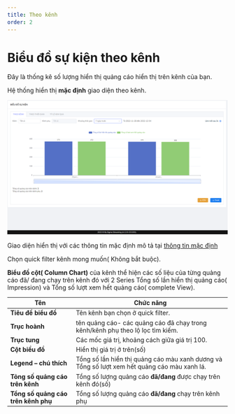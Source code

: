 ```yaml
---
title: Theo kênh
order: 2
---
```

# Biểu đồ sự kiện theo kênh
Đây là thống kê số lượng hiển thị quảng cáo hiển thị trên kênh của bạn.

Hệ thống hiển thị **mặc định** giao diện theo kênh.

![](../../image/ui-by-channel.png)

Giao diện hiển thị với các thông tin mặc định mô tả tại [thông tin mặc định](../2-open-statistic)

Chọn quick filter kênh mong muốn( Không bắt buộc).

 **Biểu đồ cột( Column Chart)** của kênh thể hiện các số liệu của từng quảng cáo đã/ đang chạy trên kênh đó với 2 Series Tổng số lần hiển thị quảng cáo( Impression) và Tổng số lượt xem hết quảng cáo( complete View).


| Tên        | Chức năng                                                    |
| -------------- | ------------------------------------------------------------ |
| **Tiêu đề biểu đồ**         | Tên kênh bạn chọn ở quick filter. |
| **Trục hoành**        | tên quảng cáo- các quảng cáo đã chạy trong kênh/kênh phụ theo lộ lọc tìm kiếm.                          |
| **Trục tung**      | Các mốc giá trị, khoảng cách giữa giá trị 100. |
| **Cột biều đồ** | Hiển thị giá trị ở trên(số)              |
| **Legend – chú thích** | Tổng số lần hiển thị quảng cáo màu xanh dương và  Tổng số lượt xem hết quảng cáo màu xanh lá. |
| **Tỏng số quảng cáo trên kênh** | Tổng số lượng quảng cáo **đã/đang** được chạy trên kênh đó(số) |
| **Tổng số quảng cáo trên kênh phụ** | Tổng số lượng quảng cáo **đã/đang** chạy trên kênh phụ |
